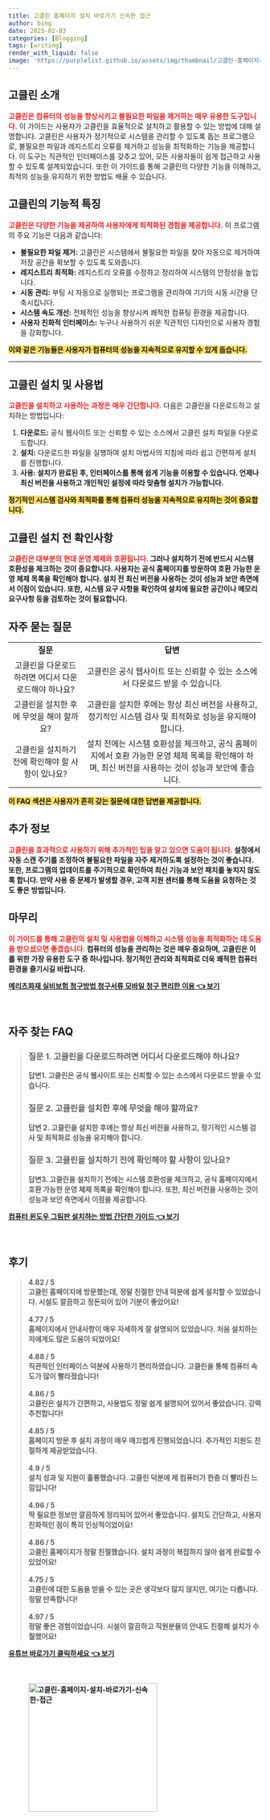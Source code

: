 ```yaml
---
title: 고클린 홈페이지 설치 바로가기 신속한 접근
author: bing
date: 2025-02-03
categories: [Blogging]
tags: [writing]
render_with_liquid: false
image: 'https://purplelist.github.io/assets/img/thumbnail/고클린-홈페이지-설치-바로가기-신속한-접근.webp'
---
```



<h2 id='고클린_소개'>고클린 소개</h2>

<p><b><span style="color: #ee2323;">고클린은 컴퓨터의 성능을 향상시키고 불필요한 파일을 제거하는 매우 유용한 도구입니다.</span></b> 이 가이드는 사용자가 고클린을 효율적으로 설치하고 활용할 수 있는 방법에 대해 설명합니다. 고클린은 사용자가 정기적으로 시스템을 관리할 수 있도록 돕는 프로그램으로, 불필요한 파일과 레지스트리 오류를 제거하고 성능을 최적화하는 기능을 제공합니다. 이 도구는 직관적인 인터페이스를 갖추고 있어, 모든 사용자들이 쉽게 접근하고 사용할 수 있도록 설계되었습니다. 또한 이 가이드를 통해 고클린의 다양한 기능을 이해하고, 최적의 성능을 유지하기 위한 방법도 배울 수 있습니다.</p>

<h2 id='고클린의_기능적_특징'>고클린의 기능적 특징</h2>

<p><b><span style="color: #ee2323;">고클린은 다양한 기능을 제공하여 사용자에게 최적화된 경험을 제공합니다.</span></b> 이 프로그램의 주요 기능은 다음과 같습니다:</p>

<ul>
    <li><b>불필요한 파일 제거:</b> 고클린은 시스템에서 불필요한 파일을 찾아 자동으로 제거하여 저장 공간을 확보할 수 있도록 도와줍니다.</li>
    <li><b>레지스트리 최적화:</b> 레지스트리 오류를 수정하고 정리하여 시스템의 안정성을 높입니다.</li>
    <li><b>시동 관리:</b> 부팅 시 자동으로 실행되는 프로그램을 관리하여 기기의 시동 시간을 단축시킵니다.</li>
    <li><b>시스템 속도 개선:</b> 전체적인 성능을 향상시켜 쾌적한 컴퓨팅 환경을 제공합니다.</li>
    <li><b>사용자 친화적 인터페이스:</b> 누구나 사용하기 쉬운 직관적인 디자인으로 사용자 경험을 강화합니다.</li>
</ul>

<p><b><span style="background-color: #ffe066;">이와 같은 기능들은 사용자가 컴퓨터의 성능을 지속적으로 유지할 수 있게 돕습니다.</span></b></p>

<hr />

<h2 id='고클린_설치_및_사용법'>고클린 설치 및 사용법</h2>

<p><b><span style="color: #ee2323;">고클린을 설치하고 사용하는 과정은 매우 간단합니다.</span></b> 다음은 고클린을 다운로드하고 설치하는 방법입니다:</p>

<ol>
    <li><b>다운로드:</b> 공식 웹사이트 또는 신뢰할 수 있는 소스에서 고클린 설치 파일을 다운로드합니다.</li>
    <li><b>설치:</b> 다운로드한 파일을 실행하여 설치 마법사의 지침에 따라 쉽고 간편하게 설치를 진행합니다.</li>
    <li><b>사용:<b> 설치가 완료된 후, 인터페이스를 통해 쉽게 기능을 이용할 수 있습니다. 언제나 최신 버전을 사용하고 개인적인 설정에 따라 맞춤형 설치가 가능합니다.</li>
</ol>

<p><b><span style="background-color: #ffe066;">정기적인 시스템 검사와 최적화를 통해 컴퓨터 성능을 지속적으로 유지하는 것이 중요합니다.</span></b></p>

<h2 id='고클린_설치_전_확인사항'>고클린 설치 전 확인사항</h2>

<p><b><span style="color: #ee2323;">고클린은 대부분의 현대 운영 체제와 호환됩니다.</span></b> 그러나 설치하기 전에 반드시 시스템 호환성을 체크하는 것이 중요합니다. 사용자는 공식 홈페이지를 방문하여 호환 가능한 운영 체제 목록을 확인해야 합니다. 설치 전 최신 버전을 사용하는 것이 성능과 보안 측면에서 이점이 있습니다. 또한, 시스템 요구 사항을 확인하여 설치에 필요한 공간이나 메모리 요구사항 등을 검토하는 것이 필요합니다.</p>

<h2 id='자주_묻는_질문'>자주 묻는 질문</h2>

<table>
    <tr>
        <td style="text-align: center; height: 17px;"><b>질문</b></td>
        <td style="text-align: center; height: 17px;"><b>답변</b></td>
    </tr>
    <tr>
        <td style="text-align: center; height: 17px;">고클린을 다운로드하려면 어디서 다운로드해야 하나요?</td>
        <td style="text-align: center; height: 17px;">고클린은 공식 웹사이트 또는 신뢰할 수 있는 소스에서 다운로드 받을 수 있습니다.</td>
    </tr>
    <tr>
        <td style="text-align: center; height: 17px;">고클린을 설치한 후에 무엇을 해야 할까요?</td>
        <td style="text-align: center; height: 17px;">고클린을 설치한 후에는 항상 최신 버전을 사용하고, 정기적인 시스템 검사 및 최적화로 성능을 유지해야 합니다.</td>
    </tr>
    <tr>
        <td style="text-align: center; height: 17px;">고클린을 설치하기 전에 확인해야 할 사항이 있나요?</td>
        <td style="text-align: center; height: 17px;">설치 전에는 시스템 호환성을 체크하고, 공식 홈페이지에서 호환 가능한 운영 체제 목록을 확인해야 하며, 최신 버전을 사용하는 것이 성능과 보안에 좋습니다.</td>
    </tr>
</table>

<p><b><span style="background-color: #ffe066;">이 FAQ 섹션은 사용자가 흔히 갖는 질문에 대한 답변을 제공합니다.</span></b></p>

<h2 id='추가_정보'>추가 정보</h2>

<p><b><span style="color: #ee2323;">고클린을 효과적으로 사용하기 위해 추가적인 팁을 알고 있으면 도움이 됩니다.</span></b> 설정에서 자동 스캔 주기를 조정하여 불필요한 파일을 자주 제거하도록 설정하는 것이 좋습니다. 또한, 프로그램의 업데이트를 주기적으로 확인하여 최신 기능과 보안 패치를 놓치지 않도록 합니다. 만약 사용 중 문제가 발생할 경우, 고객 지원 센터를 통해 도움을 요청하는 것도 좋은 방법입니다.</p>

<h2 id='마무리'>마무리</h2>

<p><b><span style="color: #ee2323;">이 가이드를 통해 고클린의 설치 및 사용법을 이해하고 시스템 성능을 최적화하는 데 도움을 받으셨으면 좋겠습니다.</span></b> 컴퓨터의 성능을 관리하는 것은 매우 중요하며, 고클린은 이를 위한 가장 유용한 도구 중 하나입니다. 정기적인 관리와 최적화로 더욱 쾌적한 컴퓨터 환경을 즐기시길 바랍니다.</p>


<p><a class="click-button" title="메리츠화재 실비보험 청구방법 청구서류 모바일 청구 편리한 이용" href="https://purplelist.github.io/posts/%EB%A9%94%EB%A6%AC%EC%B8%A0%ED%99%94%EC%9E%AC-%EC%8B%A4%EB%B9%84%EB%B3%B4%ED%97%98-%EC%B2%AD%EA%B5%AC%EB%B0%A9%EB%B2%95-%EC%B2%AD%EA%B5%AC%EC%84%9C%EB%A5%98-%EB%AA%A8%EB%B0%94%EC%9D%BC-%EC%B2%AD%EA%B5%AC-%ED%8E%B8%EB%A6%AC%ED%95%9C-%EC%9D%B4%EC%9A%A9/" rel="dofollow">메리츠화재 실비보험 청구방법 청구서류 모바일 청구 편리한 이용 👈 보기</a></p><br>
<h2 id='자주_찾는_FAQ'>자주 찾는 FAQ</h2>
<div itemscope="" itemtype="https://schema.org/FAQPage"> 
<blockquote> 
<div itemscope="" itemprop="mainEntity" itemtype="https://schema.org/Question"> 
<h3 itemprop="name">질문 1. 고클린을 다운로드하려면 어디서 다운로드해야 하나요?</h3> 
<div itemscope="" itemprop="acceptedAnswer" itemtype="https://schema.org/Answer"> 
<span itemprop="text"> 
<p>답변1. 고클린은 공식 웹사이트 또는 신뢰할 수 있는 소스에서 다운로드 받을 수 있습니다.</p> 
</span> 
</div> 
</div> 

<div itemscope="" itemprop="mainEntity" itemtype="https://schema.org/Question"> 
<h3 itemprop="name">질문 2. 고클린을 설치한 후에 무엇을 해야 할까요?</h3> 
<div itemscope="" itemprop="acceptedAnswer" itemtype="https://schema.org/Answer"> 
<span itemprop="text"> 
<p>답변 2. 고클린을 설치한 후에는 항상 최신 버전을 사용하고, 정기적인 시스템 검사 및 최적화로 성능을 유지해야 합니다.</p> 
</span> 
</div> 
</div> 

<div itemscope="" itemprop="mainEntity" itemtype="https://schema.org/Question"> 
<h3 itemprop="name">질문 3. 고클린을 설치하기 전에 확인해야 할 사항이 있나요?</h3> 
<div itemscope="" itemprop="acceptedAnswer" itemtype="https://schema.org/Answer"> 
<span itemprop="text"> 
<p>답변3. 고클린을 설치하기 전에는 시스템 호환성을 체크하고, 공식 홈페이지에서 호환 가능한 운영 체제 목록을 확인해야 합니다. 또한, 최신 버전을 사용하는 것이 성능과 보안 측면에서 이점을 제공합니다.</p> 
</span> 
</div> 
</div> 
</blockquote> 
</div>
<p><a class="click-button" title="컴퓨터 윈도우 그림판 설치하는 방법 간단한 가이드" href="https://purplelist.github.io/posts/%EC%BB%B4%ED%93%A8%ED%84%B0-%EC%9C%88%EB%8F%84%EC%9A%B0-%EA%B7%B8%EB%A6%BC%ED%8C%90-%EC%84%A4%EC%B9%98%ED%95%98%EB%8A%94-%EB%B0%A9%EB%B2%95-%EA%B0%84%EB%8B%A8%ED%95%9C-%EA%B0%80%EC%9D%B4%EB%93%9C/" rel="dofollow">컴퓨터 윈도우 그림판 설치하는 방법 간단한 가이드 👈 보기</a></p><br>
<h2 id='후기'>후기</h2>
<div itemscope itemtype="https://schema.org/Product">
  <blockquote>
  <div itemprop="review" itemscope itemtype="https://schema.org/Review">
      <div itemprop="reviewRating" itemscope itemtype="https://schema.org/Rating"> <span itemprop="ratingValue">4.82</span> / <span itemprop="bestRating">5</span> </div>
      <span itemprop="reviewBody">고클린 홈페이지에 방문했는데, 정말 친절한 안내 덕분에 쉽게 설치할 수 있었습니다. 시설도 깔끔하고 정돈되어 있어 기분이 좋았어요!</span>
  </div>
  <br>
  <div itemprop="review" itemscope itemtype="https://schema.org/Review">
      <div itemprop="reviewRating" itemscope itemtype="https://schema.org/Rating"> <span itemprop="ratingValue">4.77</span> / <span itemprop="bestRating">5</span> </div>
      <span itemprop="reviewBody">홈페이지에서 안내사항이 매우 자세하게 잘 설명되어 있었습니다. 처음 설치하는 저에게도 많은 도움이 되었어요!</span>
  </div>
  <br>
  <div itemprop="review" itemscope itemtype="https://schema.org/Review">
      <div itemprop="reviewRating" itemscope itemtype="https://schema.org/Rating"> <span itemprop="ratingValue">4.88</span> / <span itemprop="bestRating">5</span> </div>
      <span itemprop="reviewBody">직관적인 인터페이스 덕분에 사용하기 편리하였습니다. 고클린을 통해 컴퓨터 속도가 많이 빨라졌습니다!</span>
  </div>
  <br>
  <div itemprop="review" itemscope itemtype="https://schema.org/Review">
      <div itemprop="reviewRating" itemscope itemtype="https://schema.org/Rating"> <span itemprop="ratingValue">4.86</span> / <span itemprop="bestRating">5</span> </div>
      <span itemprop="reviewBody">고클린은 설치가 간편하고, 사용법도 정말 쉽게 설명되어 있어서 좋았습니다. 강력 추천합니다!</span>
  </div>
  <br>
  <div itemprop="review" itemscope itemtype="https://schema.org/Review">
      <div itemprop="reviewRating" itemscope itemtype="https://schema.org/Rating"> <span itemprop="ratingValue">4.85</span> / <span itemprop="bestRating">5</span> </div>
      <span itemprop="reviewBody">홈페이지 방문 후 설치 과정이 매우 매끄럽게 진행되었습니다. 추가적인 지원도 친절하게 제공받았습니다.</span>
  </div>
  <br>
  <div itemprop="review" itemscope itemtype="https://schema.org/Review">
      <div itemprop="reviewRating" itemscope itemtype="https://schema.org/Rating"> <span itemprop="ratingValue">4.9</span> / <span itemprop="bestRating">5</span> </div>
      <span itemprop="reviewBody">설치 성과 및 지원이 훌륭했습니다. 고클린 덕분에 제 컴퓨터가 한층 더 빨라진 느낌입니다!</span>
  </div>
  <br>
  <div itemprop="review" itemscope itemtype="https://schema.org/Review">
      <div itemprop="reviewRating" itemscope itemtype="https://schema.org/Rating"> <span itemprop="ratingValue">4.96</span> / <span itemprop="bestRating">5</span> </div>
      <span itemprop="reviewBody">딱 필요한 정보만 깔끔하게 정리되어 있어서 좋았습니다. 설치도 간단하고, 사용자 친화적인 점이 특히 인상적이었어요!</span>
  </div>
  <br>
  <div itemprop="review" itemscope itemtype="https://schema.org/Review">
      <div itemprop="reviewRating" itemscope itemtype="https://schema.org/Rating"> <span itemprop="ratingValue">4.86</span> / <span itemprop="bestRating">5</span> </div>
      <span itemprop="reviewBody">고클린 홈페이지가 정말 친절했습니다. 설치 과정이 복잡하지 않아 쉽게 완료할 수 있었어요!</span>
  </div>
  <br>
  <div itemprop="review" itemscope itemtype="https://schema.org/Review">
      <div itemprop="reviewRating" itemscope itemtype="https://schema.org/Rating"> <span itemprop="ratingValue">4.75</span> / <span itemprop="bestRating">5</span> </div>
      <span itemprop="reviewBody">고클린에 대한 도움을 받을 수 있는 곳은 생각보다 많지 않지만, 여기는 다릅니다. 정말 만족합니다!</span>
  </div>
  <br>
  <div itemprop="review" itemscope itemtype="https://schema.org/Review">
      <div itemprop="reviewRating" itemscope itemtype="https://schema.org/Rating"> <span itemprop="ratingValue">4.97</span> / <span itemprop="bestRating">5</span> </div>
      <span itemprop="reviewBody">정말 좋은 경험이었습니다. 시설이 깔끔하고 직원분들의 안내도 친절해 설치가 수월했어요!</span>
  </div>
  </blockquote>
</div>
<p><a class="click-button" title="유튜브 바로가기 클릭하세요" href="https://purplelist.github.io/posts/%EC%9C%A0%ED%8A%9C%EB%B8%8C-%EB%B0%94%EB%A1%9C%EA%B0%80%EA%B8%B0-%ED%81%B4%EB%A6%AD%ED%95%98%EC%84%B8%EC%9A%94/" rel="dofollow">유튜브 바로가기 클릭하세요 👈 보기</a></p><br>
<figure class="image"><img src="https://purplelist.github.io/assets/img/thumbnail/고클린-홈페이지-설치-바로가기-신속한-접근.webp" alt="고클린-홈페이지-설치-바로가기-신속한-접근" width="256" height="256"></figure>